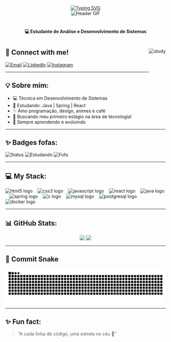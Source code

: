 <div align="center">
  <a href="https://git.io/typing-svg">
    <img src="https://readme-typing-svg.demolab.com?font=Fira+Code&weight=500&size=22&pause=1000&color=FF00F6&center=true&vCenter=true&random=false&width=524&lines=%E2%8A%B9+Welcome+to+my+profile!+%CB%99%E1%B5%95%CB%99+%E2%8A%B9+" alt="Typing SVG">
  </a>
</div>

<div align="center">
  <img src="./src/header-gif.gif" alt="Header GIF" />
</div>

#

<p align="center"><strong>💻 Estudante de Análise e Desenvolvimento de Sistemas</strong></p>

#

<img align="right" alt="study" height="190px" src="./src/study.gif">

## 🌸 Connect with me!

<div align="left">

[![Email](https://img.shields.io/badge/-Email-FF00F6?style=for-the-badge&logo=gmail&logoColor=white)](mailto:isabellascarassatii@gmail.com)
[![LinkedIn](https://img.shields.io/badge/-LinkedIn-FF00F6?style=for-the-badge&logo=linkedin&logoColor=white)](https://www.linkedin.com/in/isabella-dos-anjos/)
[![Instagram](https://img.shields.io/badge/-Instagram-FF00F6?style=for-the-badge&logo=instagram&logoColor=white)](https://www.instagram.com/isabellascarassati/)

</div>

---

## 💡 Sobre mim:

- 💻 Técnica em Desenvolvimento de Sistemas
- 🧠 Estudando: Java | Spring | React
- ✨ Amo programação, design, animes e café
- 🎯 Buscando meu primeiro estágio na área de tecnologia!
- 🌱 Sempre aprendendo e evoluindo

---

## ✨ Badges fofas:

![Status](https://img.shields.io/badge/Dev%20em%20crescimento-%F0%9F%8C%B8-purple?style=flat)
![Estudando](https://img.shields.io/badge/Aprendendo-Java%20%7C%20Spring%20%7C%20React-blueviolet?style=flat)
![Fofa](https://img.shields.io/badge/Vibe-fofinha-FFB6C1?style=flat)

---

## 💻 My Stack:

<div align="left">
  <img src="https://cdn.jsdelivr.net/gh/devicons/devicon/icons/html5/html5-original.svg" height="25" alt="html5 logo" />
  <img width="8" />
  <img src="https://cdn.jsdelivr.net/gh/devicons/devicon/icons/css3/css3-original.svg" height="25" alt="css3 logo" />
  <img width="8" />
  <img src="https://cdn.jsdelivr.net/gh/devicons/devicon/icons/javascript/javascript-plain.svg" height="25" alt="javascript logo" />
  <img width="8" />
  <img src="https://cdn.jsdelivr.net/gh/devicons/devicon/icons/react/react-original.svg" height="25" alt="react logo" />
  <img width="8" />
  <img src="https://cdn.jsdelivr.net/gh/devicons/devicon/icons/java/java-original.svg" height="25" alt="java logo" />
  <img width="8" />
  <img src="https://cdn.jsdelivr.net/gh/devicons/devicon/icons/spring/spring-original.svg" height="25" alt="spring logo" />
  <img width="8" />
  <img src="https://cdn.jsdelivr.net/gh/devicons/devicon/icons/c/c-original.svg" height="25" alt="c logo" />
  <img width="8" />
  <img src="https://cdn.jsdelivr.net/gh/devicons/devicon/icons/mysql/mysql-original.svg" height="25" alt="mysql logo" />
  <img width="8" />
  <img src="https://cdn.jsdelivr.net/gh/devicons/devicon/icons/postgresql/postgresql-original.svg" height="25" alt="postgresql logo" />
  <img width="8" />
  <img src="https://cdn.jsdelivr.net/gh/devicons/devicon/icons/docker/docker-original.svg" height="25" alt="docker logo" />
</div>

---

## 📊 GitHub Stats:

<div align="center">
  <img height="160em" src="https://github-readme-stats.vercel.app/api?username=isabelladosanjos&show_icons=true&theme=radical"/>
  <img height="160em" src="https://github-readme-stats.vercel.app/api/top-langs/?username=isabelladosanjos&layout=compact&langs_count=7&theme=radical"/>
</div>

---

## 🐍 Commit Snake

<picture align="center">
  <source media="(prefers-color-scheme: dark)" srcset="https://raw.githubusercontent.com/isabelladosanjos/isabelladosanjos/output/github-contribution-grid-snake-dark.svg">
  <source media="(prefers-color-scheme: light)" srcset="https://raw.githubusercontent.com/isabelladosanjos/isabelladosanjos/output/github-contribution-grid-snake.svg">
  <img align="center" alt="github contribution grid snake animation" src="https://raw.githubusercontent.com/isabelladosanjos/isabelladosanjos/output/github-contribution-grid-snake.svg">
</picture>

---

## ✨ Fun fact:

> “A cada linha de código, uma estrela no céu 🌟”
